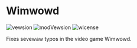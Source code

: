 # Wimwowd
![vewsion](https://img.shields.io/badge/WimWowd-1.1-FF00FF.svg) ![modVewsion](https://img.shields.io/badge/Uwu%20vewsion-1.0.0-FF00FF.svg) ![wicense](https://img.shields.io/badge/Wicense-CC0-FF00FF.svg)

Fixes sevewaw typos in the video game Wimwowd.